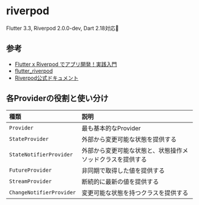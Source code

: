 # riverpod

Flutter 3.3, Riverpod 2.0.0-dev, Dart 2.18対応🤝

## 参考

- [Flutter x Riverpod でアプリ開発！実践入門](https://zenn.dev/riscait/books/flutter-riverpod-practical-introduction)
- [flutter_riverpod](https://pub.dev/packages/flutter_riverpod/install)
- [Riverpod公式ドキュメント](https://riverpod.dev/ja/)

## 各Providerの役割と使い分け

|種類|説明|
|:--|:--|
|`Provider`|最も基本的なProvider|
|`StateProvider`|外部から変更可能な状態を提供する|
|`StateNotifierProvider`|外部から変更可能な状態と、状態操作メソッドクラスを提供する|
|`FutureProvider`|非同期で取得した値を提供する|
|`StreamProvider`|断続的に最新の値を提供する|
|`ChangeNotifierProvider`|変更可能な状態を持つクラスを提供する|
